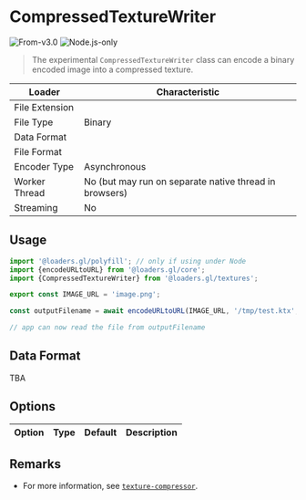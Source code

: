 # CompressedTextureWriter

<p class="badges">
  <img src="https://img.shields.io/badge/From-v3.0-blue.svg?style=flat-square" alt="From-v3.0" />
  <img src="https://img.shields.io/badge/Node.js-only-red.svg?style=flat-square" alt="Node.js-only" />
</p>

> The experimental `CompressedTextureWriter` class can encode a binary encoded image into a compressed texture.

| Loader         | Characteristic                                         |
| -------------- | ------------------------------------------------------ |
| File Extension |                                                        |
| File Type      | Binary                                                 |
| Data Format    |                                                        |
| File Format    |                                                        |
| Encoder Type   | Asynchronous                                           |
| Worker Thread  | No (but may run on separate native thread in browsers) |
| Streaming      | No                                                     |

## Usage

```typescript
import '@loaders.gl/polyfill'; // only if using under Node
import {encodeURLtoURL} from '@loaders.gl/core';
import {CompressedTextureWriter} from '@loaders.gl/textures';

export const IMAGE_URL = 'image.png';

const outputFilename = await encodeURLtoURL(IMAGE_URL, '/tmp/test.ktx', CompressedTextureWriter);

// app can now read the file from outputFilename
```

## Data Format

TBA

## Options

| Option | Type | Default | Description |
| ------ | ---- | ------- | ----------- |

## Remarks

- For more information, see [`texture-compressor`](https://github.com/TimvanScherpenzeel/texture-compressor).
